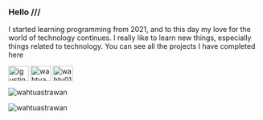 ### Hello ///


<p align="left">I started learning programming from 2021, and to this day my love for the world of technology continues. I really like to learn new things, especially things related to technology. You can see all the projects I have completed here</p>


<p align="left">
<a href="https://www.linkedin.com/in/i-gusti-ngurah-putu-astrawan/" target="_blank"><img align="center" src="https://raw.githubusercontent.com/rahuldkjain/github-profile-readme-generator/master/src/images/icons/Social/linked-in-alt.svg" alt="igustingurahputuastrawan" height="30" width="40" /></a>
<a href="https://www.leetcode.com/wahtuastrawan" target="_blank"><img align="center" src="https://raw.githubusercontent.com/rahuldkjain/github-profile-readme-generator/master/src/images/icons/Social/leet-code.svg" alt="wahtuastrawan" height="30" width="40" /></a>
<a href="http://t.me/wahtu01" target="_blank"><img align="center" src="https://upload.wikimedia.org/wikipedia/commons/8/82/Telegram_logo.svg" alt="wahtu01" height="30" width="40" /></a>
</p>


<p><img align="center" src="https://github-readme-streak-stats.herokuapp.com/?user=wahtuastrawan&theme=black" alt="wahtuastrawan" /></p>
<p align="left"> <img src="https://komarev.com/ghpvc/?username=wahtuastrawan&label=Profile%20views&color=0e75b6&style=flat" alt="wahtuastrawan" /></p>
